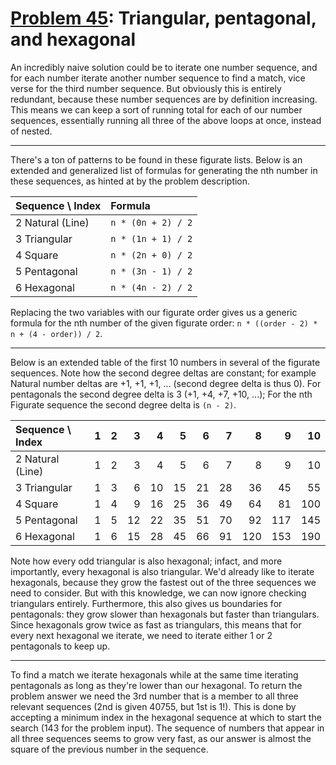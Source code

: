 # [Problem 45](https://projecteuler.net/problem=45): Triangular, pentagonal, and hexagonal

An incredibly naive solution could be to iterate one number sequence, and for each number iterate another number sequence to find a match, vice verse for the third number sequence.
But obviously this is entirely redundant, because these number sequences are by definition increasing.
This means we can keep a sort of running total for each of our number sequences, essentially running all three of the above loops at once, instead of nested.

---

There's a ton of patterns to be found in these figurate lists.
Below is an extended and generalized list of formulas for generating the nth number in these sequences, as hinted at by the problem description.

Sequence \ Index|Formula
:---------------|:-----------------
2 Natural (Line)|`n * (0n + 2) / 2`
3 Triangular    |`n * (1n + 1) / 2`
4 Square        |`n * (2n + 0) / 2`
5 Pentagonal    |`n * (3n - 1) / 2`
6 Hexagonal     |`n * (4n - 2) / 2`

Replacing the two variables with our figurate order gives us a generic formula for the nth number of the given figurate order: `n * ((order - 2) * n + (4 - order)) / 2`.

---

Below is an extended table of the first 10 numbers in several of the figurate sequences.
Note how the second degree deltas are constant; for example Natural number deltas are +1, +1, +1, ... (second degree delta is thus 0).
For pentagonals the second degree delta is 3 (+1, +4, +7, +10, ...); For the nth Figurate sequence the second degree delta is `(n - 2)`.

Sequence \ Index|  1|  2|  3|  4|  5|  6|  7|  8|  9| 10|
:---------------|--:|--:|--:|--:|--:|--:|--:|--:|--:|--:|
2 Natural (Line)|  1|  2|  3|  4|  5|  6|  7|  8|  9| 10|
3 Triangular    |  1|  3|  6| 10| 15| 21| 28| 36| 45| 55|
4 Square        |  1|  4|  9| 16| 25| 36| 49| 64| 81|100|
5 Pentagonal    |  1|  5| 12| 22| 35| 51| 70| 92|117|145|
6 Hexagonal     |  1|  6| 15| 28| 45| 66| 91|120|153|190|

Note how every odd triangular is also hexagonal; infact, and more importantly, every hexagonal is also triangular.
We'd already like to iterate hexagonals, because they grow the fastest out of the three sequences we need to consider.
But with this knowledge, we can now ignore checking triangulars entirely.
Furthermore, this also gives us boundaries for pentagonals: they grow slower than hexagonals but faster than triangulars.
Since hexagonals grow twice as fast as triangulars, this means that for every next hexagonal we iterate, we need to iterate either 1 or 2 pentagonals to keep up.

---

To find a match we iterate hexagonals while at the same time iterating pentagonals as long as they're lower than our hexagonal.
To return the problem answer we need the 3rd number that is a member to all three relevant sequences (2nd is given 40755, but 1st is 1!).
This is done by accepting a minimum index in the hexagonal sequence at which to start the search (143 for the problem input).
The sequence of numbers that appear in all three sequences seems to grow very fast, as our answer is almost the square of the previous number in the sequence.
